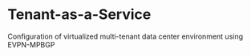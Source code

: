 # Tenant-as-a-Service
Configuration of virtualized multi-tenant data center environment using EVPN-MPBGP
